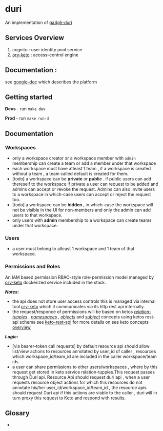 # duri

An implementation of [ga4gh-duri](https://github.com/ga4gh-duri/ga4gh-duri.github.io/tree/master/researcher_ids)

## Services Overview

1. cognito  : user identity pool service
2. [ory-keto](https://www.ory.sh/docs/keto) : access-control engine

## Documentation : 

see [google-doc](https://docs.google.com/document/d/1HfF6laHF8R3fR7tefsq93dGSD5FNmI03T4dXRehkauY/edit?usp=sharing) which describes the platform

## Getting started

**Devs** - run `make dev`

**Prod** - run `make run-d`

## Documentation

### **Workspaces**

- only a workspace creator or a workspace member with `admin` membership can create a team or add a member under that workspace
- each workspace must have atleast 1 team , if a workspace is created without a team , a team called default is created for them.
- [todo] a workspace can be **private** or **public** . if public users can add thereself to the workspace if private a user can request to be added and admins can accept or revoke the request. Admins can also invite users to a workspace in which-case users can accept or reject the request too.
- [todo] a workspace can be **hidden** , in which-case the workspace will not be visible in the UI for non-members and only the admin can add users to that workspace.
- only users with **admin** membership to a workspace can create teams under that workspace.

### **Users**

- a user must belong to atleast 1 workspace and 1 team of that workspace.

### **Permissions and Roles**

An IAM based permission RBAC-style role-permission model managed by [ory-keto](https://www.ory.sh/docs/keto) dockerized  service included in the stack.

**_Notes:_**

- the api does not store user access controls this is managed via internal tool [ory-keto](https://www.ory.sh/docs/keto) which it communicates via its http rest api internally.
- the request/responce of permissions will be based on ketos _[relation-tupples](https://www.ory.sh/docs/keto/concepts/relation-tuples)_ , _[namespaces](https://www.ory.sh/docs/keto/concepts/namespaces)_ , _[objects](https://www.ory.sh/docs/keto/concepts/objects)_ and _[subject](https://www.ory.sh/docs/keto/concepts/subjects)_ concepts using ketos rest-api schema see [keto-rest-api](https://www.ory.sh/docs/keto/reference/rest-api)  for more details on see keto concepts [overview](https://www.ory.sh/docs/keto/concepts/api-overview)

**_Logic:_**

- [via bearer-token call requests] by default resource api should allow list/view actions to resources annotated by user_id of caller , resources which workspace_id/team_id are included in the caller workspace/team ids.
- a user can share permissions to other users/workspaces , where by this request get stored in keto service relation-tupples.This request passes through Duri api. Resource Api should request duri api , when a user requests resource object actions for which this resources do not annotate his/her user_id/workspace_id/team_id , the resource apis should request Duri api if this actions are viable to the caller , duri will in turn proxy this request to Keto and respond with results.


## Glosary

- 